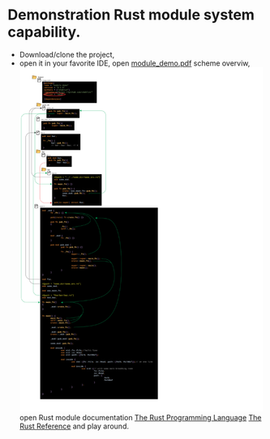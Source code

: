 # Demonstration Rust module system capability.
- Download/clone the project, 
- open it in your favorite IDE, 
open [module_demo.pdf](https://github.com/cheblin/module_demo/blob/master/modules_demo.pdf) scheme overviw,
![scheme](https://github.com/cheblin/module_demo/blob/master/modules_demo.svg)
open Rust module documentation
[The Rust Programming Language](https://doc.rust-lang.org/1.30.0/book/second-edition/ch07-00-modules.html)
[The Rust Reference](https://doc.rust-lang.org/reference/items/modules.html)
and play around.
